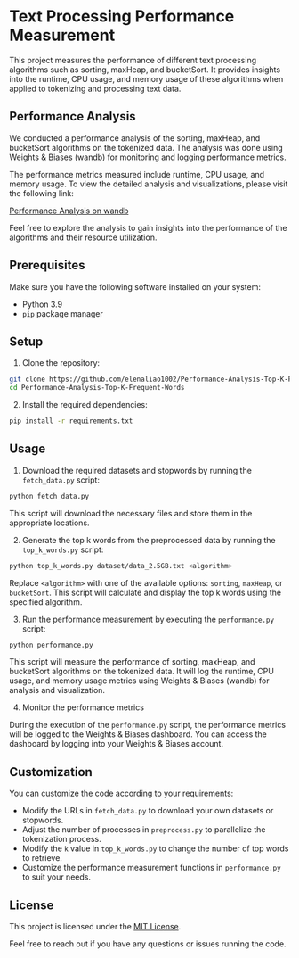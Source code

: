 # Text Processing Performance Measurement

This project measures the performance of different text processing algorithms such as sorting, maxHeap, and bucketSort. It provides insights into the runtime, CPU usage, and memory usage of these algorithms when applied to tokenizing and processing text data.

## Performance Analysis

We conducted a performance analysis of the sorting, maxHeap, and bucketSort algorithms on the tokenized data. The analysis was done using Weights & Biases (wandb) for monitoring and logging performance metrics.

The performance metrics measured include runtime, CPU usage, and memory usage. To view the detailed analysis and visualizations, please visit the following link:

[Performance Analysis on wandb](https://api.wandb.ai/links/deee/2dazpbon)

Feel free to explore the analysis to gain insights into the performance of the algorithms and their resource utilization.

## Prerequisites

Make sure you have the following software installed on your system:

- Python 3.9
- `pip` package manager

## Setup

1. Clone the repository:

```bash
git clone https://github.com/elenaliao1002/Performance-Analysis-Top-K-Frequent-Words.git
cd Performance-Analysis-Top-K-Frequent-Words
```

2. Install the required dependencies:

```bash
pip install -r requirements.txt
```

## Usage

1. Download the required datasets and stopwords by running the `fetch_data.py` script:

```bash
python fetch_data.py
```

This script will download the necessary files and store them in the appropriate locations.

2. Generate the top k words from the preprocessed data by running the `top_k_words.py` script:

```bash
python top_k_words.py dataset/data_2.5GB.txt <algorithm>
```

Replace `<algorithm>` with one of the available options: `sorting`, `maxHeap`, or `bucketSort`. This script will calculate and display the top k words using the specified algorithm.

3. Run the performance measurement by executing the `performance.py` script:

```bash
python performance.py
```

This script will measure the performance of sorting, maxHeap, and bucketSort algorithms on the tokenized data. It will log the runtime, CPU usage, and memory usage metrics using Weights & Biases (wandb) for analysis and visualization.

4. Monitor the performance metrics

During the execution of the `performance.py` script, the performance metrics will be logged to the Weights & Biases dashboard. You can access the dashboard by logging into your Weights & Biases account.

## Customization

You can customize the code according to your requirements:

- Modify the URLs in `fetch_data.py` to download your own datasets or stopwords.
- Adjust the number of processes in `preprocess.py` to parallelize the tokenization process.
- Modify the `k` value in `top_k_words.py` to change the number of top words to retrieve.
- Customize the performance measurement functions in `performance.py` to suit your needs.

## License

This project is licensed under the [MIT License](LICENSE).

Feel free to reach out if you have any questions or issues running the code.
